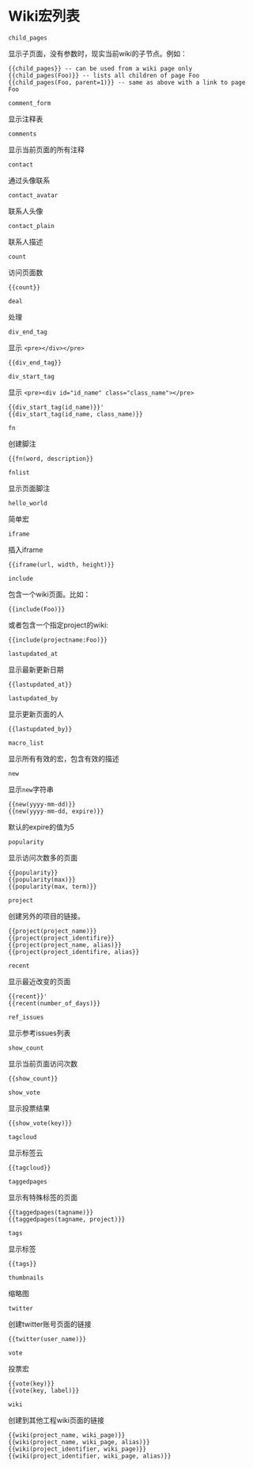 # Wiki宏列表
`child_pages`

显示子页面，没有参数时，现实当前wiki的子节点。例如：

	{{child_pages}} -- can be used from a wiki page only
	{{child_pages(Foo)}} -- lists all children of page Foo
	{{child_pages(Foo, parent=1)}} -- same as above with a link to page Foo

`comment_form`

显示注释表

`comments`

显示当前页面的所有注释

`contact`

通过头像联系

`contact_avatar`

联系人头像

`contact_plain`

联系人描述

`count`

访问页面数

	{{count}}

`deal`

处理

`div_end_tag`

显示 `<pre></div></pre>`

	{{div_end_tag}}

`div_start_tag`

显示 `<pre><div id="id_name" class="class_name"></pre>`

	{{div_start_tag(id_name)}}'
	{{div_start_tag(id_name, class_name)}}

`fn`

创建脚注

	{{fn(word, description}}

`fnlist`

显示页面脚注

`hello_world`

简单宏

`iframe`

插入iframe

	{{iframe(url, width, height)}}

`include`

包含一个wiki页面。比如：

	{{include(Foo)}}

或者包含一个指定project的wiki:

	{{include(projectname:Foo)}}

`lastupdated_at`

显示最新更新日期

	{{lastupdated_at}}

`lastupdated_by`

显示更新页面的人

	{{lastupdated_by}}

`macro_list`

显示所有有效的宏，包含有效的描述

`new`

显示`new`字符串

	{{new(yyyy-mm-dd)}}
	{{new(yyyy-mm-dd, expire)}}

默认的expire的值为5

`popularity`

显示访问次数多的页面

	{{popularity}}
	{{popularity(max)}}
	{{popularity(max, term)}}

`project`

创建另外的项目的链接。

	{{project(project_name)}}
	{{project(project_identifire}}
	{{project(project_name, alias)}}
	{{project(project_identifire, alias}}

`recent`

显示最近改变的页面

	{{recent}}'
	{{recent(number_of_days)}}

`ref_issues`

显示参考issues列表

`show_count`

显示当前页面访问次数

	{{show_count}}

`show_vote`

显示投票结果

	{{show_vote(key)}}

`tagcloud`

显示标签云

	{{tagcloud}}

`taggedpages`

显示有特殊标签的页面

	{{taggedpages(tagname)}}
	{{taggedpages(tagname, project)}}

`tags`

显示标签

	{{tags}}

`thumbnails`

缩略图

`twitter`

创建twitter账号页面的链接

	{{twitter(user_name)}}

`vote`

投票宏

	{{vote(key)}}
	{{vote(key, label)}}

`wiki`

创建到其他工程wiki页面的链接

	{{wiki(project_name, wiki_page)}}
	{{wiki(project_name, wiki_page, alias)}}
	{{wiki(project_identifier, wiki_page)}}
	{{wiki(project_identifier, wiki_page, alias)}}